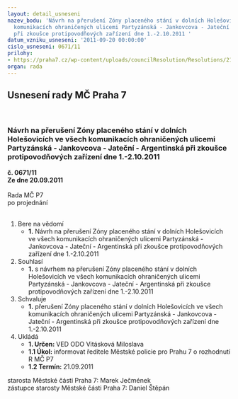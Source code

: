 ```yaml
---
layout: detail_usneseni
nazev_bodu: 'Návrh na přerušení Zóny placeného stání v dolních Holešovicích ve všech
  komunikacích ohraničených ulicemi Partyzánská - Jankovcova - Jateční - Argentinská
  při zkoušce protipovodňových zařízení dne 1.-2.10.2011 '
datum_vzniku_usneseni: '2011-09-20 00:00:00'
cislo_usneseni: 0671/11
prilohy:
- https://praha7.cz/wp-content/uploads/councilResolution/Resolutions/21354/44-11-usnesen%c3%ad_rady_hmp_749.doc
organ: rada
---
```

<div id="ucUsn_pList" class="usn">
	<span><h2>Usnesení rady MČ Praha 7 </h2>
<br></span><div class="standBody">
<span><h3>Návrh na přerušení Zóny placeného stání v dolních Holešovicích ve všech komunikacích ohraničených ulicemi Partyzánská - Jankovcova - Jateční - Argentinská při zkoušce protipovodňových zařízení dne 1.-2.10.2011 </h3></span><div class="center">
		<strong>č. 0671/11</strong><br>
	</div>
<div class="center">
		<strong>Ze dne 20.09.2011</strong><br><br>
	</div>Rada MČ P7<br> po projednání<br><br><ol>
<li>Bere na vědomí<ul><li>
<strong>1.</strong> Návrh na přerušení Zóny placeného stání v dolních Holešovicích ve všech komunikacích ohraničených ulicemi Partyzánská - Jankovcova - Jateční - Argentinská při zkoušce protipovodňových zařízení dne 1.-2.10.2011 </li></ul>
</li>
<li>Souhlasí<ul><li>
<strong>1.</strong> s návrhem na přerušení Zóny placeného stání v dolních Holešovicích ve všech komunikacích ohraničených ulicemi Partyzánská - Jankovcova - Jateční - Argentinská při zkoušce protipovodňových zařízení dne 1.-2.10.2011 </li></ul>
</li>
<li>Schvaluje<ul><li>
<strong>1.</strong> přerušení Zóny placeného stání v dolních Holešovicích ve všech komunikacích ohraničených ulicemi Partyzánská - Jankovcova - Jateční - Argentinská při zkoušce protipovodňových zařízení dne 1.-2.10.2011 </li></ul>
</li>
<li>Ukládá<ul>
<li>
<strong>1. Určen: </strong>VED ODO Vitásková Miloslava</li>
<li>
<strong>1.1 Úkol: </strong>informovat ředitele Městské policie pro Prahu 7 o rozhodnutí R MČ P7</li>
<li>
<strong>1.2 Termín: </strong>21.09.2011</li>
</ul>
</li>
</ol>starosta Městské části Praha 7: Marek Ječmének<br>zástupce starosty Městské části Praha 7: Daniel Štěpán 
</div>
</div>